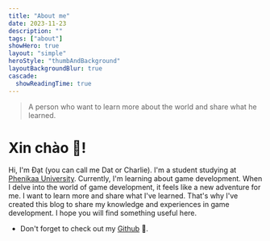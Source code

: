 ```yaml
---
title: "About me"
date: 2023-11-23
description: ""
tags: ["about"]
showHero: true
layout: "simple"
heroStyle: "thumbAndBackground"
layoutBackgroundBlur: true
cascade:
  showReadingTime: true
---
```

> A person who want to learn more about the world and share what he learned.
# Xin chào 👋!
Hi, I'm Đạt (you can call me Dat or Charlie). I'm a student studying at [Phenikaa University](https://phenikaa-uni.edu.vn/vi). Currently, I'm learning about game development. When I delve into the world of game development, it feels like a new adventure for me. I want to learn more and share what I've learned. That's why I've created this blog to share my knowledge and experiences in game development. I hope you will find something useful here.
- Don't forget to check out my [Github](https://github.com/datthanhdoan) 👻.